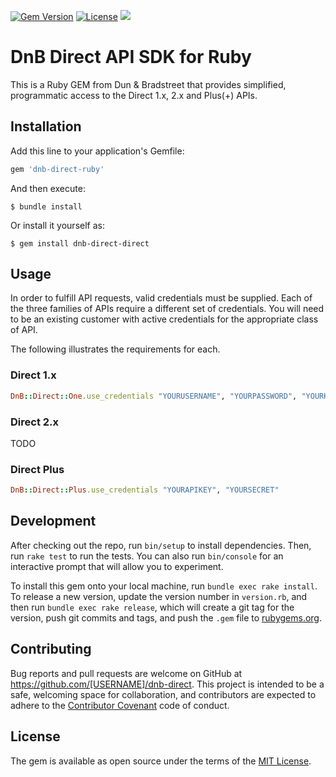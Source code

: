 [![Gem Version](https://badge.fury.io/rb/dnb-direct-ruby.svg)](https://badge.fury.io/rb/dnb-direct)
[![License](https://img.shields.io/github/license/dnbtools/dnb-direct-ruby.svg)]()
[![](https://img.shields.io/github/issues/dnbtools/dnb-direct-ruby.svg)]()
# DnB Direct API SDK for Ruby

This is a Ruby GEM from Dun & Bradstreet that provides simplified, programmatic access to the Direct 1.x, 2.x and Plus(+) APIs.

## Installation

Add this line to your application's Gemfile:

```ruby
gem 'dnb-direct-ruby'
```

And then execute:

```
$ bundle install
```

Or install it yourself as:
```
$ gem install dnb-direct-direct
```

## Usage
In order to fulfill API requests, valid credentials must be supplied. Each of the three families of APIs require a different set of credentials. You will need to be an existing customer with active credentials for the appropriate class of API.

The following illustrates the requirements for each.

### Direct 1.x

```ruby
DnB::Direct::One.use_credentials "YOURUSERNAME", "YOURPASSWORD", "YOURKEY"
```

### Direct 2.x
TODO

### Direct Plus
```ruby
DnB::Direct::Plus.use_credentials "YOURAPIKEY", "YOURSECRET"
```


## Development

After checking out the repo, run `bin/setup` to install dependencies. Then, run `rake test` to run the tests. You can also run `bin/console` for an interactive prompt that will allow you to experiment.

To install this gem onto your local machine, run `bundle exec rake install`. To release a new version, update the version number in `version.rb`, and then run `bundle exec rake release`, which will create a git tag for the version, push git commits and tags, and push the `.gem` file to [rubygems.org](https://rubygems.org).

## Contributing

Bug reports and pull requests are welcome on GitHub at https://github.com/[USERNAME]/dnb-direct. This project is intended to be a safe, welcoming space for collaboration, and contributors are expected to adhere to the [Contributor Covenant](http://contributor-covenant.org) code of conduct.


## License

The gem is available as open source under the terms of the [MIT License](http://opensource.org/licenses/MIT).
